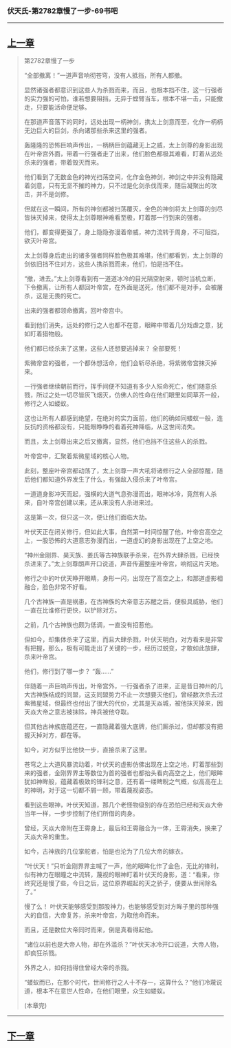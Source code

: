 ### 伏天氏-第2782章慢了一步-69书吧

--------
[上一章](./9c4209b14ede4cd230f53d609fba0a30.md)
--------


>
>
>
>第2782章慢了一步
>
>“全部撤离！”一道声音响彻苍穹，没有人抵挡，所有人都撤。
>
>显然诸强者都意识到这些人为杀戮而来，而且，也根本挡不住，这一行强者的实力强的可怕，谁若想要阻挡，无异于螳臂当车，根本不堪一击，只能撤走，只要能活命便足够。
>
>在那道声音落下的同时，远处出现一柄神剑，携太上剑意而至，化作一柄柄无边巨大的巨剑，杀向诸那些杀来这里的强者。
>
>轰隆隆的恐怖巨响声传出，一柄柄巨剑蕴藏无上之威，太上剑尊的身影出现在叶帝宫外面，带着一行强者走了出来，他们脸色都极其难看，盯着从远处杀来的强者，带着毁灭而来。
>
>他们看到了无数金色的神光扫荡空间，化作金色神剑，神剑之中并没有隐藏着剑意，只有无坚不摧的神力，只不过是化剑杀伐而来，随后凝聚出的攻击，并不是剑修。
>
>但就在这一瞬间，所有的神剑都被扫荡覆灭，金色的神剑将太上剑尊的剑尽皆抹灭掉来，使得太上剑尊眼神难看至极，盯着那一行到来的强者。
>
>他们，都变得更强了，身上隐隐弥漫着帝威，神力流转于周身，不可阻挡，欲灭叶帝宫。
>
>太上剑尊身后走出的诸多强者同样脸色极其难堪，他们都看到，太上剑尊的剑依旧挡不住对方，这些人携杀戮而来，他们，怕是挡不住。
>
>“撤，进去。”太上剑尊看到有一道道冰冷的目光隔空射来，顿时当机立断，下令撤离，让所有人都回叶帝宫，在外面是送死，他们都不是对手，会被屠杀，这是无畏的死亡。
>
>出来的强者都领命撤离，回叶帝宫中。
>
>看到他们消失，远处的修行之人也都不在意，眼眸中带着几分戏虐之意，犹如盯着猎物般。
>
>他们都已经杀来了这里，这些人还想要逃掉来？
>全部要死！
>
>紫微帝宫的强者，一个都休想活命，他们会斩尽杀绝，将紫微帝宫抹灭掉来。
>
>一行强者继续朝前而行，挥手间便不知道有多少人殒命死亡，他们随意杀戮，所过之处一切尽皆灰飞烟灭，仿佛人的性命在他们眼里如同草芥一般，修行之人如蝼蚁。
>
>这也让所有人都感到绝望，在绝对的实力面前，他们的确如同蝼蚁一般，连反抗的资格都没有，只能眼睁睁的看着死神降临，从这世间消失。
>
>而且，太上剑尊出来之后又撤离，显然，他们也挡不住这些人的杀戮。
>
>叶帝宫中，汇聚着紫微星域的核心人物。
>
>此刻，整座叶帝宫都动荡了，太上剑尊一声大吼将诸修行之人全部惊醒，随后他们都知道外界发生了什么，有强敌入侵杀来了叶帝宫。
>
>一道道身影冲天而起，强横的大道气息弥漫而出，眼神冰冷，竟然有人杀来，自叶帝宫创建以来，还从来没有人杀进来过。
>
>这是第一次，但只这一次，便让他们面临大劫。
>
>叶伏天正在闭关修行，但如此大事，自然第一时间惊醒了他，叶帝宫高空之上，一股恐怖的大道意志弥漫而出，一道虚幻的身影出现在了上空之地。
>
>“神州金刚界、昊天族、姜氏等古神族联手杀来，在外界大肆杀戮，已经快杀进来了。”太上剑尊朗声开口说道，声音传遍整座叶帝宫，响彻这片天地。
>
>修行之中的叶伏天睁开眼睛，身形一闪，出现在了高空之上，和那道虚影相融合，脸色非常不好看。
>
>几个古神族一直是祸患，在古神族的大帝意志苏醒之后，便极具威胁，他们一直在比谁修行更快，以铲除对方。
>
>之前，几个古神族也颇为低调，一直没有招惹他。
>
>但如今，却集体杀来了这里，而且大肆杀戮，叶伏天明白，对方看来是非常有把握，那么，极有可能走出了关键的一步，经历过蜕变，才敢如此放肆，杀来叶帝宫。
>
>他们，修行到了哪一步？
>“轰……”
>
>伴随着一声巨响声传出，叶帝宫外，一行强者杀了进来，正是昔日神州的几大古神族结成的同盟，这支同盟势力不止一次想要灭他们，曾经数次杀去过紫微星域，但最终也付出了很大的代价，尤其是天焱城，被他抹灭掉来，因天焱大帝之意志被抹除，神兵被他夺取。
>
>但其他古神族底蕴还在，一直隐藏着强大底牌，他们厮杀过，但却都没有把握灭掉对方，都在等。
>
>如今，对方似乎比他快一步，直接杀来了这里。
>
>苍穹之上大道风暴流动着，叶伏天的虚影仿佛出现在上空之地，盯着那些到来的强者，金刚界界主等数位为首的强者也都抬头看向高空之上，他们眼眸犹如神眸般，蕴藏着极致的锋利之意，还有着一缕睥睨之气概，似高高在上的神明，对于这一切都不屑一顾，带着蔑视姿态。
>
>看到这些眼神，叶伏天知道，那几个老怪物级别的存在恐怕已经和天焱大帝当年一样，一步步控制了他们所借的肉身。
>
>曾经，天焱大帝附在王霄身上，最后和王霄融合为一体，王霄消失，换来了天焱大帝的重生。
>
>如今，古神族的几位掌舵者，怕是也沦为了几位大帝的嫁衣。
>
>“叶伏天！”只听金刚界界主喊了一声，他的眼眸化作了金色，无比的锋利，似有神力在眼瞳之中流转，蔑视的眼神盯着叶伏天的身影，道：“看来，你终究还是慢了些，今日之后，这位原界崛起的天之骄子，便要从世间除名了。”
>
>慢了么！
>叶伏天能够感受到那股神力，也能够感受到对方眸子里的那种强大的自信，大帝复苏，杀来叶帝宫，为取他命而来。
>
>而且，还是数位大帝同时而来，倒是真看得起他。
>
>“诸位以前也是大帝人物，却在外滥杀？”叶伏天冰冷开口说道，大帝人物，却疯狂杀戮。
>
>外界之人，如何挡得住曾经大帝的杀戮。
>
>“蝼蚁而已，在那个时代，世间修行之人十不存一，这算什么？”他们冷蔑说道，根本不在意世人性命，在他们眼里，众生如蝼蚁。
>
>(本章完)
>
>

--------
[下一章](./155695bf3af0adcc936ed9f080256694.md)
--------
